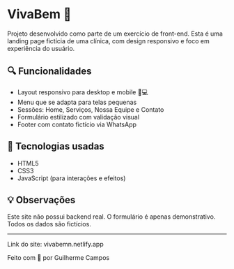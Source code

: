 # VivaBem 🏥

Projeto desenvolvido como parte de um exercício de front-end. Esta é uma landing page fictícia de uma clínica, com design responsivo e foco em experiência do usuário.

## 🔍 Funcionalidades

- Layout responsivo para desktop e mobile 📱💻  
- Menu que se adapta para telas pequenas  
- Sessões: Home, Serviços, Nossa Equipe e Contato  
- Formulário estilizado com validação visual    
- Footer com contato fictício via WhatsApp

## 🧪 Tecnologias usadas

- HTML5  
- CSS3  
- JavaScript (para interações e efeitos)

## 💡 Observações

Este site não possui backend real. O formulário é apenas demonstrativo. Todos os dados são fictícios.

---
Link do site:
vivabemn.netlify.app

Feito com 💙 por Guilherme Campos
